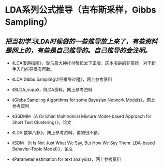 # LDA系列公式推导（吉布斯采样，Gibbs Sampling）

***把当初学习LDA时候做的一些推导放上来了，有些资料是网上的，有些是自己推导的。自己推导的会注明。***
---

- 《LDA漫游指南》，受马晨大神托付帮忙发下正版，这本书讲的非常好，对于新手入门推导很有帮助。

- 《LDA Gibbs Sampling详细推导过程》，网上参考资料

- 《BLDA_supp》，BLDA资料，网上参考资料

- 《Gibbs Sampling Algorithms for some Bayesian Network Models》，网上参考资料

- 《GSDMM（A Dirichlet Multinomial Mixture Model-based Approach for Short Text Clustering）》，论文

- 《LDA 数学八卦》，网上参考资料，讲的很不错。

- 《SDM （It Is Not Just What We Say, But How We Say Them: LDA-based Behavior-Topic Model）》，论文

- 《Parameter estimation for text analysis》，网上参考资料

